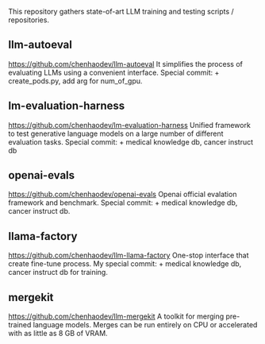 This repository gathers state-of-art LLM training and testing scripts / repositories.

## llm-autoeval
https://github.com/chenhaodev/llm-autoeval
It simplifies the process of evaluating LLMs using a convenient interface. Special commit: + create_pods.py, add arg for num_of_gpu. 

## lm-evaluation-harness
https://github.com/chenhaodev/lm-evaluation-harness
Unified framework to test generative language models on a large number of different evaluation tasks. Special commit: + medical knowledge db, cancer instruct db

## openai-evals
https://github.com/chenhaodev/openai-evals
Openai official evalation framework and benchmark. Special commit: + medical knowledge db, cancer instruct db. 

## llama-factory
https://github.com/chenhaodev/llm-llama-factory
One-stop interface that create fine-tune process. My special commit: + medical knowledge db, cancer instruct db for training. 

## mergekit 
https://github.com/chenhaodev/llm-mergekit
A toolkit for merging pre-trained language models. Merges can be run entirely on CPU or accelerated with as little as 8 GB of VRAM. 

